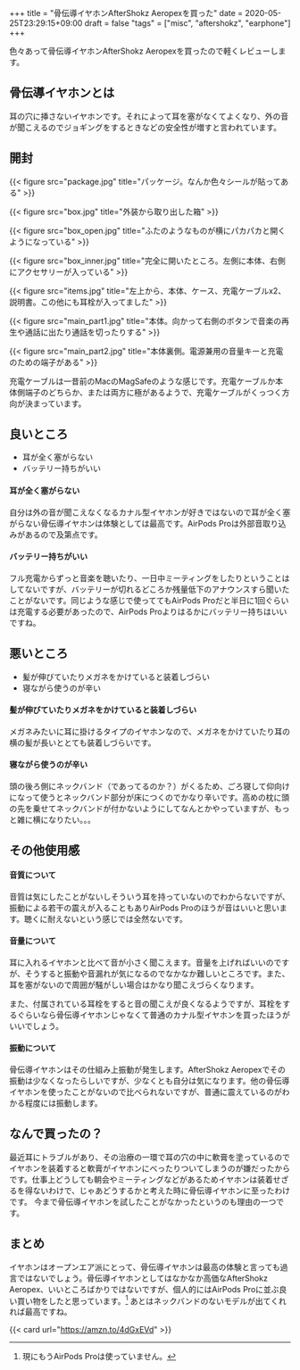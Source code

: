 +++
title = "骨伝導イヤホンAfterShokz Aeropexを買った"
date = 2020-05-25T23:29:15+09:00
draft = false
"tags" = ["misc", "aftershokz", "earphone"]
+++

色々あって骨伝導イヤホンAfterShokz Aeropexを買ったので軽くレビューします。

## 骨伝導イヤホンとは

耳の穴に挿さないイヤホンです。それによって耳を塞がなくてよくなり、外の音が聞こえるのでジョギングをするときなどの安全性が増すと言われています。

## 開封

{{< figure src="package.jpg" title="パッケージ。なんか色々シールが貼ってある" >}}

{{< figure src="box.jpg" title="外装から取り出した箱" >}}

{{< figure src="box_open.jpg" title="ふたのようなものが横にパカパカと開くようになっている" >}}

{{< figure src="box_inner.jpg" title="完全に開いたところ。左側に本体、右側にアクセサリーが入っている" >}}

{{< figure src="items.jpg" title="左上から、本体、ケース、充電ケーブルx2、説明書。この他にも耳栓が入ってました" >}}

{{< figure src="main_part1.jpg" title="本体。向かって右側のボタンで音楽の再生や通話に出たり通話を切ったりする" >}}

{{< figure src="main_part2.jpg" title="本体裏側。電源兼用の音量キーと充電のための端子がある" >}}

充電ケーブルは一昔前のMacのMagSafeのような感じです。充電ケーブルか本体側端子のどちらか、または両方に極があるようで、充電ケーブルがくっつく方向が決まっています。

## 良いところ

- 耳が全く塞がらない
- バッテリー持ちがいい

#### 耳が全く塞がらない

自分は外の音が聞こえなくなるカナル型イヤホンが好きではないので耳が全く塞がらない骨伝導イヤホンは体験としては最高です。AirPods Proは外部音取り込みがあるので及第点です。

#### バッテリー持ちがいい

フル充電からずっと音楽を聴いたり、一日中ミーティングをしたりということはしてないですが、バッテリーが切れるどころか残量低下のアナウンスすら聞いたことがないです。同じような感じで使っててもAirPods Proだと半日に1回ぐらいは充電する必要があったので、AirPods Proよりはるかにバッテリー持ちはいいですね。

## 悪いところ

- 髪が伸びていたりメガネをかけていると装着しづらい
- 寝ながら使うのが辛い

#### 髪が伸びていたりメガネをかけていると装着しづらい

メガネみたいに耳に掛けるタイプのイヤホンなので、メガネをかけていたり耳の横の髪が長いととても装着しづらいです。

#### 寝ながら使うのが辛い

頭の後ろ側にネックバンド（であってるのか？）がくるため、ごろ寝して仰向けになって使うとネックバンド部分が床につくのでかなり辛いです。高めの枕に頭の先を乗せてネックバンドが付かないようにしてなんとかやっていますが、もっと雑に横になりたい。。。

## その他使用感

#### 音質について

音質は気にしたことがないしそういう耳を持っていないのでわからないですが、振動による若干の震えが入ることもありAirPods Proのほうが音はいいと思います。聴くに耐えないという感じでは全然ないです。

#### 音量について

耳に入れるイヤホンと比べて音が小さく聞こえます。音量を上げればいいのですが、そうすると振動や音漏れが気になるのでなかなか難しいところです。また、耳を塞がないので周囲が騒がしい場合はかなり聞こえづらくなります。

また、付属されている耳栓をすると音の聞こえが良くなるようですが、耳栓をするぐらいなら骨伝導イヤホンじゃなくて普通のカナル型イヤホンを買ったほうがいいでしょう。

#### 振動について

骨伝導イヤホンはその仕組み上振動が発生します。AfterShokz Aeropexでその振動は少なくなったらしいですが、少なくとも自分は気になります。他の骨伝導イヤホンを使ったことがないので比べられないですが、普通に震えているのがわかる程度には振動します。

## なんで買ったの？

最近耳にトラブルがあり、その治療の一環で耳の穴の中に軟膏を塗っているのでイヤホンを装着すると軟膏がイヤホンにべったりついてしまうのが嫌だったからです。仕事上どうしても朝会やミーティングなどがあるためイヤホンは装着せざるを得ないわけで、じゃあどうするかと考えた時に骨伝導イヤホンに至ったわけです。
今まで骨伝導イヤホンを試したことがなかったというのも理由の一つです。

## まとめ

イヤホンはオープンエア派にとって、骨伝導イヤホンは最高の体験と言っても過言ではないでしょう。骨伝導イヤホンとしてはなかなか高価なAfterShokz Aeropex、いいところばかりではないですが、個人的にはAirPods Proに並ぶ良い買い物をしたと思っています。[^1] あとはネックバンドのないモデルが出てくれれば最高ですね。

{{< card url="https://amzn.to/4dGxEVd" >}}

[^1]: 現にもうAirPods Proは使っていません。
